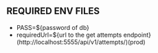 ## REQUIRED ENV FILES
- PASS=${password of db}
- requiredUrl=${url to the get attempts endpoint}(http://localhost:5555/api/v1/attempts/)(prod)

